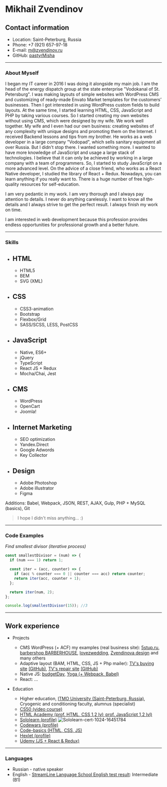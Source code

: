 # **Mikhail Zvendinov**

## Contact information

* Location: Saint-Peterburg, Russia
* Phone: +7 (921) 657-97-18
* E-mail: m@zvendinov.ru
* GitHub: [pastyrMisha](https://github.com/pastyrMisha)
----------

### About Myself

I began my IT career in 2016 I was doing it alongside my main job. I am the head of the energy dispatch group at the state enterprise "Vodokanal of St. Petersburg".
I was making layouts of simple websites with WordPress CMS and customizing of ready-made Envato Market templates for the customers’ businesses. 
Then I got interested in using WordPress custom fields to build layouts. At the same time, I started learning HTML, CSS, JavaScript and PHP by taking various courses. 
So I started creating my own websites without using CMS, which were designed by my wife. We work well together. My wife and I even had our own business: creating websites of any complexity with unique designs and promoting them on the Internet.
I received Backend lessons and tips from my brother. He works as a web developer in a large company "Vodopad", which sells sanitary equipment all over Russia.
But I didn't stop there. I wanted something more. I wanted to have more knowledge of JavaScript and usage a large stack of technologies. I believe that it can only be achieved by working in a large company with a team of programmers. So, I started to study JavaScript on a more advanced level. On the advice of a close friend, who works as a React Native developer, I studied the library of React + Redux.
Nowadays, you can learn anything if you really want to. There is a huge number of free high-quality resources for self-education. 

I am very pedantic in my work. I am very thorough and I always pay attention to details. I never do anything carelessly. I want to know all the details and I always strive to get the perfect result. I always finish my work on time. 

I am interested in web development because this profession provides endless opportunities for professional growth and a better future.

----------


### Skills
* HTML
    -
    - HTML5
    - BEM
    - SVG (XML)
* CSS
    -
    - CSS3-animation
    - Bootstrap
    - Flexbox/Grid
    - SASS/SCSS, LESS, PostCSS
* JavaScript
    -
    - Native, ES6+
    - jQuery
    - TypeScript
    - React JS + Redux
    - Mocha/Chai, Jest
* CMS
    -
    - WordPress
    - OpenCart
    - Joomla!
* Internet Marketing
    -
    - SEO optimization
    - Yandex.Direct
    - Google Adwords
    - Key Collector

* Design
    -
    - Adobe Photoshop 
    - Adobe illustrator
    - Figma

Additions: Babel, Webpack, JSON, REST, AJAX, Gulp, PHP + MySQL (basics), Git 

>I hope I didn't miss anything... :)
----------


### Code Examples
*Find smallest divisor (iterative process)*
```javascript 
const smallestDivisor = (num) => {
  if (num === 1) return 1;

  const iter = (acc, counter) => {
    if (acc % counter === 0 || counter === acc) return counter;
    return iter(acc, counter + 1);
  };

  return iter(num, 2);
};

console.log(smallestDivisor(15)); //3
```
----------
## Work experience

* Projects
    - CMS WordPress (+ ACF) my examples (real business site): [5stup.ru](https://5stup.ru/), [barbershop BARBERHOUSE](https://barberhouse.kz/), [lovezwedding](https://lovezwedding.ru/), [Zvendinova design](https://zvendinova.ru/) and many others
    - Adaptive layout (BAM, HTML, CSS, JS + Php mailer): [TV's buying site](https://skuptv.ru/) [(GitHub)](https://github.com/pastyrMisha/buyingTVs), [TV's repair site](https://tv-remservis.ru/) [(GitHub)](https://github.com/pastyrMisha/repairTVs)
    - Native JS: [budgetDay](https://zvendinov.ru/budgetDay/index.html), [Yoga (+ Webpack, Babel)](https://zvendinov.ru/Yoga/src/index.html)
    - React: ...

* Education
    - Higher education, [ITMO University (Saint-Peterburg, Russia)](https://en.itmo.ru/), Cryogenic and conditioning faculty, alumnus (specialist)
    - [CS50 (video course)](https://www.youtube.com/channel/UCcabW7890RKJzL968QWEykA)
    - [HTML Academy (prof. HTML, CSS 1,2 lvl; prof. JavaScript 1,2 lvl)](https://htmlacademy.ru/study)
    - [Sololearn (profile)](https://www.sololearn.com/profile/16451784)
    ![Sololearn-cert-1024-16451784](https://www.sololearn.com/Certificate/1024-16451784/jpg/)
    - [Codewars (profile)](https://www.codewars.com/users/pastyrMisha)
    - [Code-basics (HTML, CSS, JS)](https://ru.code-basics.com)
    - [Hexlet (profile)](https://ru.hexlet.io/u/pastyrmisha)
    - [Udemy (JS + React & Redux)](https://www.udemy.com/course/javascript_full/)  
----------

### Languages
 * Russian - native speaker
 * English - [StreamLine Language School English test result](https://test.str.by/login/index.php): Intermediate (B1)